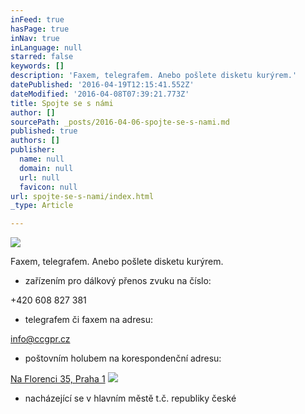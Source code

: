 ```yaml
---
inFeed: true
hasPage: true
inNav: true
inLanguage: null
starred: false
keywords: []
description: 'Faxem, telegrafem. Anebo pošlete disketu kurýrem.'
datePublished: '2016-04-19T12:15:41.552Z'
dateModified: '2016-04-08T07:39:21.773Z'
title: Spojte se s námi
author: []
sourcePath: _posts/2016-04-06-spojte-se-s-nami.md
published: true
authors: []
publisher:
  name: null
  domain: null
  url: null
  favicon: null
url: spojte-se-s-nami/index.html
_type: Article

---
```

![](https://the-grid-user-content.s3-us-west-2.amazonaws.com/c9bb4861-f137-4e01-a82f-5268921f3023.jpg)

Faxem,
telegrafem. Anebo pošlete disketu kurýrem.

* zařízením pro dálkový přenos zvuku na číslo:

+420
608 827 381

* telegrafem
či faxem na adresu:

[info@ccgpr.cz][0]

* poštovním
holubem na korespondenční adresu:

[Na Florenci
35, Praha 1][1]
![](https://the-grid-user-content.s3-us-west-2.amazonaws.com/d68096f0-74a1-4384-992f-83a2877c34e5.jpg)

* nacházející se v hlavním městě t.č. republiky české

[0]: mailto:%20info@ccgpr.cz
[1]: https://www.google.cz/maps/place/Na+Florenci+35,+Nov%C3%A9+M%C4%9Bsto,+110+00+Praha/data=!4m2!3m1!1s0x470b94be3c47618f:0xdc3b1353f0607594?sa=X&ved=0ahUKEwi-sJzys_zLAhUkEJoKHUs0A2wQ8gEIGzAA